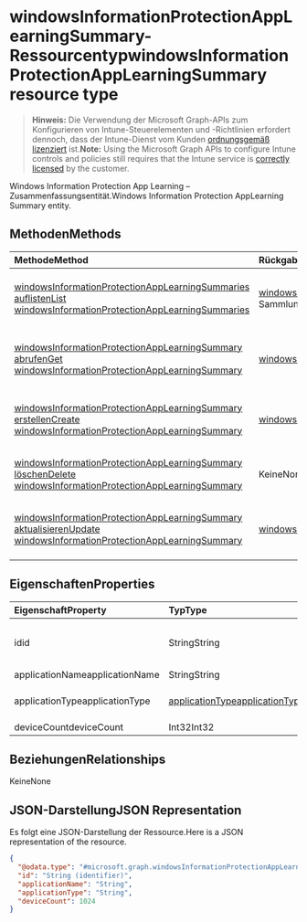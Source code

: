 # <a name="windowsinformationprotectionapplearningsummary-resource-type"></a><span data-ttu-id="14dd7-101">windowsInformationProtectionAppLearningSummary-Ressourcentyp</span><span class="sxs-lookup"><span data-stu-id="14dd7-101">windowsInformationProtectionAppLearningSummary resource type</span></span>

> <span data-ttu-id="14dd7-102">**Hinweis:** Die Verwendung der Microsoft Graph-APIs zum Konfigurieren von Intune-Steuerelementen und -Richtlinien erfordert dennoch, dass der Intune-Dienst vom Kunden [ordnungsgemäß lizenziert](https://go.microsoft.com/fwlink/?linkid=839381) ist.</span><span class="sxs-lookup"><span data-stu-id="14dd7-102">**Note:** Using the Microsoft Graph APIs to configure Intune controls and policies still requires that the Intune service is [correctly licensed](https://go.microsoft.com/fwlink/?linkid=839381) by the customer.</span></span>

<span data-ttu-id="14dd7-103">Windows Information Protection App Learning – Zusammenfassungsentität.</span><span class="sxs-lookup"><span data-stu-id="14dd7-103">Windows Information Protection AppLearning Summary entity.</span></span>
## <a name="methods"></a><span data-ttu-id="14dd7-104">Methoden</span><span class="sxs-lookup"><span data-stu-id="14dd7-104">Methods</span></span>
|<span data-ttu-id="14dd7-105">Methode</span><span class="sxs-lookup"><span data-stu-id="14dd7-105">Method</span></span>|<span data-ttu-id="14dd7-106">Rückgabetyp</span><span class="sxs-lookup"><span data-stu-id="14dd7-106">Return Type</span></span>|<span data-ttu-id="14dd7-107">Beschreibung</span><span class="sxs-lookup"><span data-stu-id="14dd7-107">Description</span></span>|
|:---|:---|:---|
|[<span data-ttu-id="14dd7-108">windowsInformationProtectionAppLearningSummaries auflisten</span><span class="sxs-lookup"><span data-stu-id="14dd7-108">List windowsInformationProtectionAppLearningSummaries</span></span>](../api/intune_wip_windowsinformationprotectionapplearningsummary_list.md)|<span data-ttu-id="14dd7-109">[windowsInformationProtectionAppLearningSummary](../resources/intune_wip_windowsinformationprotectionapplearningsummary.md)-Sammlung</span><span class="sxs-lookup"><span data-stu-id="14dd7-109">[windowsInformationProtectionAppLearningSummary](../resources/intune_wip_windowsinformationprotectionapplearningsummary.md) collection</span></span>|<span data-ttu-id="14dd7-110">Auflisten von Eigenschaften und Beziehungen der [windowsInformationProtectionAppLearningSummary](../resources/intune_wip_windowsinformationprotectionapplearningsummary.md)-Objekte.</span><span class="sxs-lookup"><span data-stu-id="14dd7-110">List properties and relationships of the [windowsInformationProtectionAppLearningSummary](../resources/intune_wip_windowsinformationprotectionapplearningsummary.md) objects.</span></span>|
|[<span data-ttu-id="14dd7-111">windowsInformationProtectionAppLearningSummary abrufen</span><span class="sxs-lookup"><span data-stu-id="14dd7-111">Get windowsInformationProtectionAppLearningSummary</span></span>](../api/intune_wip_windowsinformationprotectionapplearningsummary_get.md)|[<span data-ttu-id="14dd7-112">windowsInformationProtectionAppLearningSummary</span><span class="sxs-lookup"><span data-stu-id="14dd7-112">windowsInformationProtectionAppLearningSummary</span></span>](../resources/intune_wip_windowsinformationprotectionapplearningsummary.md)|<span data-ttu-id="14dd7-113">Lesen von Eigenschaften und Beziehungen des [windowsInformationProtectionAppLearningSummary](../resources/intune_wip_windowsinformationprotectionapplearningsummary.md)-Objekts.</span><span class="sxs-lookup"><span data-stu-id="14dd7-113">Read properties and relationships of the [windowsInformationProtectionAppLearningSummary](../resources/intune_wip_windowsinformationprotectionapplearningsummary.md) object.</span></span>|
|[<span data-ttu-id="14dd7-114">windowsInformationProtectionAppLearningSummary erstellen</span><span class="sxs-lookup"><span data-stu-id="14dd7-114">Create windowsInformationProtectionAppLearningSummary</span></span>](../api/intune_wip_windowsinformationprotectionapplearningsummary_create.md)|[<span data-ttu-id="14dd7-115">windowsInformationProtectionAppLearningSummary</span><span class="sxs-lookup"><span data-stu-id="14dd7-115">windowsInformationProtectionAppLearningSummary</span></span>](../resources/intune_wip_windowsinformationprotectionapplearningsummary.md)|<span data-ttu-id="14dd7-116">Erstellen eines neuen [windowsInformationProtectionAppLearningSummary](../resources/intune_wip_windowsinformationprotectionapplearningsummary.md)-Objekts.</span><span class="sxs-lookup"><span data-stu-id="14dd7-116">Create a new [windowsInformationProtectionAppLearningSummary](../resources/intune_wip_windowsinformationprotectionapplearningsummary.md) object.</span></span>|
|[<span data-ttu-id="14dd7-117">windowsInformationProtectionAppLearningSummary löschen</span><span class="sxs-lookup"><span data-stu-id="14dd7-117">Delete windowsInformationProtectionAppLearningSummary</span></span>](../api/intune_wip_windowsinformationprotectionapplearningsummary_delete.md)|<span data-ttu-id="14dd7-118">Keine</span><span class="sxs-lookup"><span data-stu-id="14dd7-118">None</span></span>|<span data-ttu-id="14dd7-119">Löscht ein [windowsInformationProtectionAppLearningSummary](../resources/intune_wip_windowsinformationprotectionapplearningsummary.md)-Objekt.</span><span class="sxs-lookup"><span data-stu-id="14dd7-119">Deletes a [windowsInformationProtectionAppLearningSummary](../resources/intune_wip_windowsinformationprotectionapplearningsummary.md).</span></span>|
|[<span data-ttu-id="14dd7-120">windowsInformationProtectionAppLearningSummary aktualisieren</span><span class="sxs-lookup"><span data-stu-id="14dd7-120">Update windowsInformationProtectionAppLearningSummary</span></span>](../api/intune_wip_windowsinformationprotectionapplearningsummary_update.md)|[<span data-ttu-id="14dd7-121">windowsInformationProtectionAppLearningSummary</span><span class="sxs-lookup"><span data-stu-id="14dd7-121">windowsInformationProtectionAppLearningSummary</span></span>](../resources/intune_wip_windowsinformationprotectionapplearningsummary.md)|<span data-ttu-id="14dd7-122">Aktualisieren der Eigenschaften eines [windowsInformationProtectionAppLearningSummary](../resources/intune_wip_windowsinformationprotectionapplearningsummary.md)-Objekts.</span><span class="sxs-lookup"><span data-stu-id="14dd7-122">Update the properties of a [windowsInformationProtectionAppLearningSummary](../resources/intune_wip_windowsinformationprotectionapplearningsummary.md) object.</span></span>|

## <a name="properties"></a><span data-ttu-id="14dd7-123">Eigenschaften</span><span class="sxs-lookup"><span data-stu-id="14dd7-123">Properties</span></span>
|<span data-ttu-id="14dd7-124">Eigenschaft</span><span class="sxs-lookup"><span data-stu-id="14dd7-124">Property</span></span>|<span data-ttu-id="14dd7-125">Typ</span><span class="sxs-lookup"><span data-stu-id="14dd7-125">Type</span></span>|<span data-ttu-id="14dd7-126">Beschreibung</span><span class="sxs-lookup"><span data-stu-id="14dd7-126">Description</span></span>|
|:---|:---|:---|
|<span data-ttu-id="14dd7-127">id</span><span class="sxs-lookup"><span data-stu-id="14dd7-127">id</span></span>|<span data-ttu-id="14dd7-128">String</span><span class="sxs-lookup"><span data-stu-id="14dd7-128">String</span></span>|<span data-ttu-id="14dd7-129">Eindeutiger Bezeichner für die WindowsInformationProtectionAppLearningSummary.</span><span class="sxs-lookup"><span data-stu-id="14dd7-129">Unique Identifier for the WindowsInformationProtectionAppLearningSummary.</span></span>|
|<span data-ttu-id="14dd7-130">applicationName</span><span class="sxs-lookup"><span data-stu-id="14dd7-130">applicationName</span></span>|<span data-ttu-id="14dd7-131">String</span><span class="sxs-lookup"><span data-stu-id="14dd7-131">String</span></span>|<span data-ttu-id="14dd7-132">Name der Anwendung</span><span class="sxs-lookup"><span data-stu-id="14dd7-132">Application Name</span></span>|
|<span data-ttu-id="14dd7-133">applicationType</span><span class="sxs-lookup"><span data-stu-id="14dd7-133">applicationType</span></span>|[<span data-ttu-id="14dd7-134">applicationType</span><span class="sxs-lookup"><span data-stu-id="14dd7-134">applicationType</span></span>](../resources/intune_wip_applicationtype.md)|<span data-ttu-id="14dd7-135">Anwendungstyp.</span><span class="sxs-lookup"><span data-stu-id="14dd7-135">Application Type.</span></span> <span data-ttu-id="14dd7-136">Mögliche Werte sind: `universal` und `desktop`.</span><span class="sxs-lookup"><span data-stu-id="14dd7-136">Possible values are: `universal`, `desktop`.</span></span>|
|<span data-ttu-id="14dd7-137">deviceCount</span><span class="sxs-lookup"><span data-stu-id="14dd7-137">deviceCount</span></span>|<span data-ttu-id="14dd7-138">Int32</span><span class="sxs-lookup"><span data-stu-id="14dd7-138">Int32</span></span>|<span data-ttu-id="14dd7-139">Geräteanzahl</span><span class="sxs-lookup"><span data-stu-id="14dd7-139">Device Count</span></span>|

## <a name="relationships"></a><span data-ttu-id="14dd7-140">Beziehungen</span><span class="sxs-lookup"><span data-stu-id="14dd7-140">Relationships</span></span>
<span data-ttu-id="14dd7-141">Keine</span><span class="sxs-lookup"><span data-stu-id="14dd7-141">None</span></span>
## <a name="json-representation"></a><span data-ttu-id="14dd7-142">JSON-Darstellung</span><span class="sxs-lookup"><span data-stu-id="14dd7-142">JSON Representation</span></span>
<span data-ttu-id="14dd7-143">Es folgt eine JSON-Darstellung der Ressource.</span><span class="sxs-lookup"><span data-stu-id="14dd7-143">Here is a JSON representation of the resource.</span></span>
<!-- {
  "blockType": "resource",
  "keyProperty": "id",
  "@odata.type": "microsoft.graph.windowsInformationProtectionAppLearningSummary"
}
-->
``` json
{
  "@odata.type": "#microsoft.graph.windowsInformationProtectionAppLearningSummary",
  "id": "String (identifier)",
  "applicationName": "String",
  "applicationType": "String",
  "deviceCount": 1024
}
```



